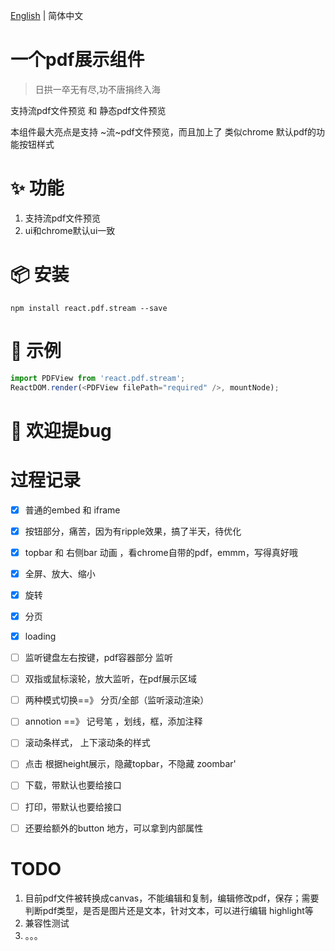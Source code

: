
[English](./README.md) | 简体中文

# 一个pdf展示组件
>日拱一卒无有尽,功不唐捐终入海

支持流pdf文件预览 和 静态pdf文件预览

本组件最大亮点是支持 ~流~pdf文件预览，而且加上了 类似chrome 默认pdf的功能按钮样式



# ✨ 功能
1. 支持流pdf文件预览
2. ui和chrome默认ui一致

# 📦 安装
`npm install react.pdf.stream --save`


# 🔨 示例
```javascript
import PDFView from 'react.pdf.stream';
ReactDOM.render(<PDFView filePath="required" />, mountNode);
```

# 🤝 欢迎提bug



# 过程记录
* [x] 普通的embed 和 iframe
* [x] 按钮部分，痛苦，因为有ripple效果，搞了半天，待优化
* [x] topbar 和 右侧bar 动画  ，看chrome自带的pdf，emmm，写得真好哦
* [x] 全屏、放大、缩小
* [x] 旋转
* [x] 分页
* [x] loading
* [ ] 监听键盘左右按键，pdf容器部分 监听
* [ ] 双指或鼠标滚轮，放大监听，在pdf展示区域
* [ ] 两种模式切换==》 分页/全部（监听滚动渲染）
* [ ] annotion ==》 记号笔 ，划线，框，添加注释
* [ ] 滚动条样式， 上下滚动条的样式
* [ ] 点击 根据height展示，隐藏topbar，不隐藏 zoombar'
* [ ] 下载，带默认也要给接口
* [ ] 打印，带默认也要给接口
* [ ] 还要给额外的button 地方，可以拿到内部属性






# TODO 
1. 目前pdf文件被转换成canvas，不能编辑和复制，编辑修改pdf，保存；需要判断pdf类型，是否是图片还是文本，针对文本，可以进行编辑 highlight等
2. 兼容性测试
3. 。。。